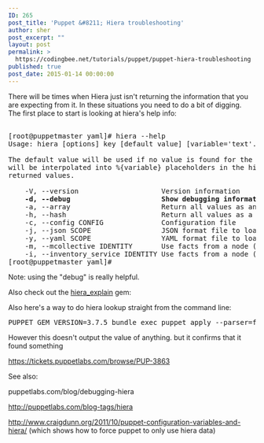 ```yaml
---
ID: 265
post_title: 'Puppet &#8211; Hiera troubleshooting'
author: sher
post_excerpt: ""
layout: post
permalink: >
  https://codingbee.net/tutorials/puppet/puppet-hiera-troubleshooting
published: true
post_date: 2015-01-14 00:00:00
---
```

There will be times when Hiera just isn't returning the information that you are expecting from it. In these situations you need to do a bit of digging. The first place to start is looking at hiera's help info:


<pre>

[root@puppetmaster yaml]# hiera --help
Usage: hiera [options] key [default value] [variable='text'...]

The default value will be used if no value is found for the key. Scope variables
will be interpolated into %{variable} placeholders in the hierarchy and in
returned values.

    -V, --version                    Version information
<strong>    -d, --debug                      Show debugging information</strong>
    -a, --array                      Return all values as an array
    -h, --hash                       Return all values as a hash
    -c, --config CONFIG              Configuration file
    -j, --json SCOPE                 JSON format file to load scope from
    -y, --yaml SCOPE                 YAML format file to load scope from
    -m, --mcollective IDENTITY       Use facts from a node (via mcollective) as scope
    -i, --inventory_service IDENTITY Use facts from a node (via Puppet's inventory service) as scope
[root@puppetmaster yaml]#
</pre>

Note: using the "debug" is really helpful. 

Also check out the <a href="https://rubygems.org/gems/hiera_explain">hiera_explain</a> gem:



Also here's a way to do hiera lookup straight from the command line:


<pre>
PUPPET_GEM_VERSION=3.7.5 bundle exec puppet apply --parser=future -e "notice(hiera('foo', undef))"
</pre>
However this doesn't output the value of anything. but it confirms that it found something 


https://tickets.puppetlabs.com/browse/PUP-3863


See also:

puppetlabs.com/blog/debugging-hiera

http://puppetlabs.com/blog-tags/hiera

http://www.craigdunn.org/2011/10/puppet-configuration-variables-and-hiera/ (which shows how to force puppet to only use hiera data)